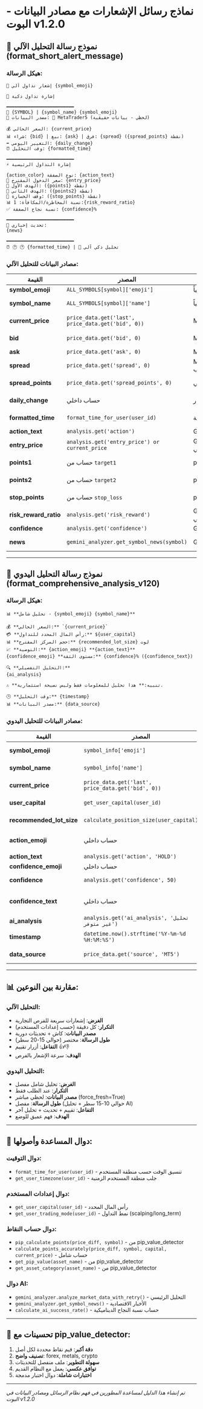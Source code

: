 # نماذج رسائل الإشعارات مع مصادر البيانات - البوت v1.2.0

## 🤖 نموذج رسالة التحليل الآلي (format_short_alert_message)

### هيكل الرسالة:
```
🚨 إشعار تداول آلي {symbol_emoji}

🚀 إشارة تداول ذكية

━━━━━━━━━━━━━━━━━━━━━━━━━
💱 {SYMBOL} | {symbol_name} {symbol_emoji}
📡 مصدر البيانات: 🔗 MetaTrader5 (لحظي - بيانات حقيقية)

💰 السعر الحالي: {current_price}
📊 شراء: {bid} | بيع: {ask} | فرق: {spread} ({spread_points} نقطة)
➡️ التغيير اليومي: {daily_change}
⏰ وقت التحليل: {formatted_time}

━━━━━━━━━━━━━━━━━━━━━━━━━
⚡ إشارة التداول الرئيسية

{action_color} نوع الصفقة: {action_text}
📍 سعر الدخول المقترح: {entry_price}
🎯 الهدف الأول: ({points1} نقطة)
🎯 الهدف الثاني: ({points2} نقطة)
🛑 وقف الخسارة: ({stop_points} نقطة)
📊 نسبة المخاطرة/المكافأة: 1:{risk_reward_ratio}
✅ نسبة نجاح الصفقة: {confidence}%

━━━━━━━━━━━━━━━━━━━━━━━━━
📰 تحديث إخباري:
{news}

━━━━━━━━━━━━━━━━━━━━━━━━━
⏰ 🕐 🕐 {formatted_time} | 🤖 تحليل ذكي آلي
```

### مصادر البيانات للتحليل الآلي:

| القيمة | المصدر | الوظيفة/المتغير | الملاحظات |
|---------|---------|------------------|------------|
| **symbol_emoji** | `ALL_SYMBOLS[symbol]['emoji']` | معرف داخلياً | رموز تعبيرية ثابتة |
| **symbol_name** | `ALL_SYMBOLS[symbol]['name']` | معرف داخلياً | أسماء الأصول بالعربية |
| **current_price** | `price_data.get('last', price_data.get('bid', 0))` | MetaTrader5 | سعر آخر صفقة أو سعر الشراء |
| **bid** | `price_data.get('bid', 0)` | MetaTrader5 | سعر الشراء اللحظي |
| **ask** | `price_data.get('ask', 0)` | MetaTrader5 | سعر البيع اللحظي |
| **spread** | `price_data.get('spread', 0)` | MetaTrader5 محسوب | ask - bid |
| **spread_points** | `price_data.get('spread_points', 0)` | حساب داخلي | spread ÷ pip_size |
| **daily_change** | حساب داخلي | مقارنة أسعار | نسبة التغيير من بداية اليوم |
| **formatted_time** | `format_time_for_user(user_id)` | دالة داخلية | حسب منطقة المستخدم الزمنية |
| **action_text** | `analysis.get('action')` | Google Gemini AI | BUY/SELL/HOLD |
| **entry_price** | `analysis.get('entry_price') or current_price` | Gemini AI أو السعر الحالي | سعر الدخول المقترح |
| **points1** | حساب من `target1` | pip_value_detector | عدد النقاط للهدف الأول |
| **points2** | حساب من `target2` | pip_value_detector | عدد النقاط للهدف الثاني |
| **stop_points** | حساب من `stop_loss` | pip_value_detector | عدد نقاط وقف الخسارة |
| **risk_reward_ratio** | `analysis.get('risk_reward')` | Gemini AI أو حساب داخلي | نسبة المخاطرة للمكافأة |
| **confidence** | `analysis.get('confidence')` | Google Gemini AI | نسبة نجاح الصفقة |
| **news** | `gemini_analyzer.get_symbol_news(symbol)` | Google Gemini AI | أخبار اقتصادية متعلقة |

---

## 👤 نموذج رسالة التحليل اليدوي (format_comprehensive_analysis_v120)

### هيكل الرسالة:
```
📊 **تحليل شامل - {symbol_emoji} {symbol_name}**

💰 **السعر الحالي:** `{current_price}`
💳 **رأس المال المحدد للتداول:** ${user_capital}
📊 **حجم المركز المقترح:** {recommended_lot_size} لوت
📈 **التوصية:** {action_emoji} **{action_text}**
{confidence_emoji} **مستوى الثقة:** {confidence}% ({confidence_text})

🔍 **التحليل التفصيلي:**
{ai_analysis}

⚠️ **تنبيه:** هذا تحليل للمعلومات فقط وليس نصيحة استثمارية.

🕒 **وقت التحليل:** {timestamp}
📊 **مصدر البيانات:** {data_source}
```

### مصادر البيانات للتحليل اليدوي:

| القيمة | المصدر | الوظيفة/المتغير | الملاحظات |
|---------|---------|------------------|------------|
| **symbol_emoji** | `symbol_info['emoji']` | معرف داخلياً | من قاموس ALL_SYMBOLS |
| **symbol_name** | `symbol_info['name']` | معرف داخلياً | اسم الأصل بالعربية |
| **current_price** | `price_data.get('last', price_data.get('bid', 0))` | MetaTrader5 (force_fresh=True) | بيانات لحظية مباشرة |
| **user_capital** | `get_user_capital(user_id)` | إعدادات المستخدم | رأس المال المحفوظ |
| **recommended_lot_size** | `calculate_position_size(user_capital)` | حساب داخلي | حسب رأس المال |
| **action_emoji** | حساب داخلي | حسب نوع الإجراء | 🟢 شراء، 🔴 بيع، 🟡 انتظار |
| **action_text** | `analysis.get('action', 'HOLD')` | Google Gemini AI | شراء/بيع/انتظار |
| **confidence_emoji** | حساب داخلي | حسب نسبة الثقة | 🎯🔴⚖️⚠️🚫 |
| **confidence** | `analysis.get('confidence', 50)` | Google Gemini AI | نسبة الثقة 0-100% |
| **confidence_text** | حساب داخلي | ترجمة النسبة | عالية جداً/عالية/متوسطة/منخفضة |
| **ai_analysis** | `analysis.get('ai_analysis', 'تحليل غير متوفر')` | Google Gemini AI | التحليل المفصل |
| **timestamp** | `datetime.now().strftime('%Y-%m-%d %H:%M:%S')` | وقت النظام | وقت إنشاء التحليل |
| **data_source** | `price_data.get('source', 'MT5')` | MetaTrader5 | مصدر بيانات الأسعار |

---

## 📊 مقارنة بين النوعين:

### التحليل الآلي:
- **الغرض**: إشعارات سريعة للفرص التجارية
- **التكرار**: كل دقيقة (حسب إعدادات المستخدم)
- **مصدر البيانات**: كاش + تحديثات دورية
- **طول الرسالة**: مختصر (حوالي 15-20 سطر)
- **التفاعل**: أزرار تقييم 👍👎
- **الهدف**: سرعة الإشعار بالفرص

### التحليل اليدوي:
- **الغرض**: تحليل شامل مفصل
- **التكرار**: عند الطلب فقط
- **مصدر البيانات**: لحظي مباشر (force_fresh=True)
- **طول الرسالة**: مفصل (حوالي 10-15 سطر + تحليل AI)
- **التفاعل**: تقييم + تحديث + تحليل آخر
- **الهدف**: فهم عميق للوضع

---

## 🔧 دوال المساعدة وأصولها:

### دوال التوقيت:
- `format_time_for_user(user_id)` - تنسيق الوقت حسب منطقة المستخدم
- `get_user_timezone(user_id)` - جلب منطقة المستخدم الزمنية

### دوال إعدادات المستخدم:
- `get_user_capital(user_id)` - رأس المال المحدد
- `get_user_trading_mode(user_id)` - نمط التداول (scalping/long_term)

### دوال حساب النقاط:
- `pip_calculate_points(price_diff, symbol)` - من pip_value_detector
- `calculate_points_accurately(price_diff, symbol, capital, current_price)` - حساب شامل
- `get_pip_value(asset_name)` - من pip_value_detector
- `get_asset_category(asset_name)` - من pip_value_detector

### دوال AI:
- `gemini_analyzer.analyze_market_data_with_retry()` - التحليل الرئيسي
- `gemini_analyzer.get_symbol_news()` - الأخبار الاقتصادية
- `calculate_ai_success_rate()` - حساب نسبة النجاح الديناميكية

---

## 🚀 تحسينات مع pip_value_detector:

1. **دقة أكبر**: قيم نقاط محددة لكل أصل
2. **تصنيف واضح**: forex, metals, crypto
3. **سهولة التطوير**: ملف منفصل للتحديثات
4. **توافق عكسي**: يعمل مع النظام القديم
5. **اختبارات شاملة**: دوال اختبار مدمجة

---

*تم إنشاء هذا الدليل لمساعدة المطورين في فهم نظام الرسائل ومصادر البيانات في البوت v1.2.0*